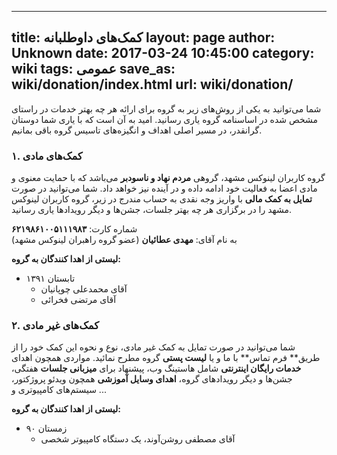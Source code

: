 ----------
title: کمک‌های داوطلبانه
layout: page
author: Unknown
date: 2017-03-24 10:45:00
category: wiki
tags: عمومی
save_as: wiki/donation/index.html
url: wiki/donation/
----------
شما می‌توانید به یکی از روش‌های زیر به گروه برای ارائه هر چه بهتر خدمات در
راستای مشخص شده در اساسنامه گروه یاری رسانید. امید به آن است که با یاری شما
دوستان گرانقدر، در مسیر اصلی اهداف و انگیزه‌های تاسیس گروه باقی بمانیم.

###  ۱. کمک‌های مادی

گروه کاربران لینوکس مشهد، گروهی **مردم نهاد و ناسودبر** می‌باشد که با حمایت
معنوی و مادی اعضا به فعالیت خود ادامه داده و در آینده نیز خواهد داد. شما
می‌توانید در صورت **تمایل به کمک مالی** با واریز وجه نقدی به حساب مندرج در
زیر، گروه کاربران لینوکس مشهد را در برگزاری هر چه بهتر جلسات، جشن‌ها و دیگر
رویداد‌ها  یاری رسانید.

شماره کارت:‏ **۶۲۱۹۸۶۱۰۰۵۱۱۱۹۸۳**  
به نام آقای:   **مهدی عطائیان** (عضو گروه راهبران لینوکس مشهد)

**لیستی از اهدا کنندگان به گروه:**

  * تابستان ۱۳۹۱ 
    * آقای محمدعلی چوپانیان
    * آقای مرتضی فخرائی

###  ۲. کمک‌های غیر مادی

شما می‌توانید در صورت تمایل به کمک غیر مادی، نوع و نحوه این کمک خود را از
طریق** فرم تماس** با ما و یا **لیست پستی** گروه مطرح نمائید. مواردی همچون
اهدای **خدمات رایگان اینترنتی** شامل هاستینگ وب، پیشنهاد برای **میزبانی
جلسات** هفتگی، جشن‌ها و دیگر رویداد‌های گروه، **اهدای وسایل آموزشی** همچون
ویدئو پروژکتور، سیستم‌های کامپیوتری و ...

**لیستی از اهدا کنندگان به گروه:**

  * زمستان ۹۰ 
    * آقای مصطفی روشن‌آوند، یک دستگاه کامپیوتر شخصی
